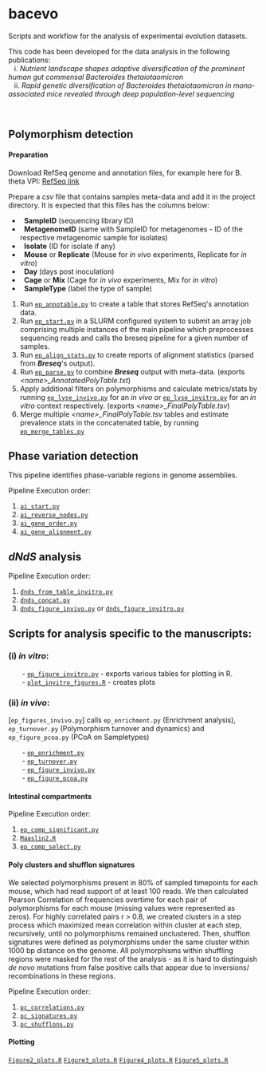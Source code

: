 # bacevo
Scripts and workflow for the analysis of experimental evolution datasets.

This code has been developed for the data analysis in the following publications:
<br>&nbsp;&nbsp; i. _Nutrient landscape shapes adaptive diversification of the prominent human
gut commensal Bacteroides thetaiotaomicron_ 
<br>&nbsp;&nbsp; ii. _Rapid genetic diversification of Bacteroides thetaiotaomicron in mono-associated mice revealed through deep population-level sequencing_

<br>

## Polymorphism detection
#### Preparation
Download RefSeq genome and annotation files, for example here for B. theta VPI:
[RefSeq link](https://ftp.ncbi.nlm.nih.gov/genomes/refseq/bacteria/Bacteroides_thetaiotaomicron/all_assembly_versions/GCF_000011065.1_ASM1106v1/) <br>

Prepare a _csv_ file that contains samples meta-data and add it in the project directory. It is expected that this files has the columns below:
- &nbsp;&nbsp;**SampleID** (sequencing library ID)
- &nbsp;&nbsp;**MetagenomeID** (same with SampleID for metagenomes - ID of the respective metagenomic sample for isolates)
- &nbsp;&nbsp;**Isolate** (ID for isolate if any)
- &nbsp;&nbsp;**Mouse** or **Replicate** (Mouse for _in vivo_ experiments, Replicate for _in vitro_)
- &nbsp;&nbsp;**Day** (days post inoculation)
- &nbsp;&nbsp;**Cage** or **Mix** (Cage for _in vivo_ experiments, Mix for _in vitro_)
- &nbsp;&nbsp;**SampleType** (label the type of sample)

1. Run [`ep_annotable.py`](./scripts/ep_annotable.py) to create a table that stores RefSeq's annotation data.
2. Run [`ep_start.py`](./scripts/ep_start.py) in a SLURM configured system to submit an array job comprising 
multiple instances of the main pipeline which preprocesses sequencing reads and calls the breseq pipeline for a given number of samples.  
3. Run [`ep_align_stats.py`](./scripts/ep_align_stats.py) to create reports of alignment statistics (parsed from _**Breseq**_'s output).
4. Run [`ep_parse.py`](./scripts/ep_parse.py) to combine **_Breseq_** output with meta-data. (exports  _<name\>\_AnnotatedPolyTable.txt_)
5. Apply additional filters on polymorphisms and calculate metrics/stats 
by running [`ep_lyse_invivo.py`](./scripts/ep_lyse_invivo.py) for an _in vivo_ 
or [`ep_lyse_invitro.py`](./scripts/ep_lyse_invitro.py) for 
an _in vitro_ context respectively.  (exports  _<name\>\_FinalPolyTable.tsv_)
6. Merge multiple _<name\>\_FinalPolyTable.tsv_ tables
and estimate prevalence stats in the concatenated table, by running [`ep_merge_tables.py`](./scripts/ep_merge_tables.py)

## Phase variation detection
This pipeline identifies phase-variable regions in genome assemblies.

Pipeline Execution order:  

1. [`ai_start.py`](./scripts/ai_start.py)
2. [`ai_reverse_nodes.py`](./scripts/reverse_nodes.py) 
3. [`ai_gene_order.py`](./scripts/ai_gene_order.py)
4. [`ai_gene_alignment.py`](./scripts/ai_gene_alignment.py)

## _dNdS_ analysis

Pipeline Execution order:  

1. [`dnds_from_table_invitro.py`](./scripts/dnds_from_table_invitro.py)
2. [`dnds_concat.py`](./scripts/dnds_concat.py)
3. [`dnds_figure_invivo.py`](./scripts/dnds_figure_invivo.py) or [`dnds_figure_invitro.py`](./scripts/dnds_figure_invitro.py)



## Scripts for analysis specific to the manuscripts:
### (i) _in vitro_:
&nbsp;&nbsp;&nbsp;&nbsp;&nbsp;&nbsp; - [`ep_figure_invitro.py`](./scripts/ep_figure_invitro.py) - exports various tables for plotting in R.
<br> &nbsp;&nbsp;&nbsp;&nbsp;&nbsp;&nbsp; - [`plot_invitro_figures.R`](./scripts/plot_invitro_figures.R) - creates plots 


### (ii) _in vivo_:
[`ep_figures_invivo.py`] calls `ep_enrichment.py` (Enrichment analysis), `ep_turnover.py` (Polymorphism turnover and dynamics) and `ep_figure_pcoa.py` (PCoA on Sampletypes)

&nbsp;&nbsp;&nbsp;&nbsp;&nbsp;&nbsp; - [`ep_enrichment.py`](./scripts/ep_enrichment.py)
<br> &nbsp;&nbsp;&nbsp;&nbsp;&nbsp;&nbsp; - [`ep_turnover.py`](./scripts/ep_turnvover.py)
<br> &nbsp;&nbsp;&nbsp;&nbsp;&nbsp;&nbsp; - [`ep_figure_invivo.py`](./scripts/ep_figure_invivo.py)
<br> &nbsp;&nbsp;&nbsp;&nbsp;&nbsp;&nbsp; - [`ep_figure_pcoa.py`](./scripts/ep_figure_pcoa.py)

#### **Intestinal compartments**

Pipeline Execution order:  

1. [`ep_comp_significant.py`](./scripts/ep_comp_significant.py)
2. [`Maaslin2.R`](./scripts/Maaslin2.R)
3. [`ep_comp_select.py`](./scripts/ep_comp_select.py)

#### **Poly clusters and shufflon signatures**
We selected polymorphisms present in 80% of sampled timepoints
for each mouse, which had read support of at least 100 reads. We then calculated Pearson Correlation
of frequencies overtime for each pair of polymorphisms for each mouse (missing values were represented as zeros).
For highly correlated pairs r > 0.8, we created clusters in a step process which maximized mean correlation within cluster at each step,
recursively, until no polymorphisms remained unclustered. Then, shufflon signatures were defined as 
polymorphisms under the same cluster within 1000 bp distance on the genome. All polymorphisms within shuffling regions
were masked for the rest of the analysis - as it is hard to distinguish _de novo_ mutations from false positive calls that appear due to
inversions/ recombinations in these regions.

Pipeline Execution order:  

1. [`pc_correlations.py`](./scripts/pc_correlations.py)
2. [`pc_signatures.py`](./scripts/pc_signatures.py)
3. [`pc_shufflons.py`](./scripts/pc_shufflons.py)

#### Plotting 
[`Figure2_plots.R`](./scripts/Figure2_plots.R)
[`Figure3_plots.R`](./scripts/Figure3_plots.R)
[`Figure4_plots.R`](./scripts/Figure4_plots.R)
[`Figure5_plots.R`](./scripts/Figure5_plots.R)


